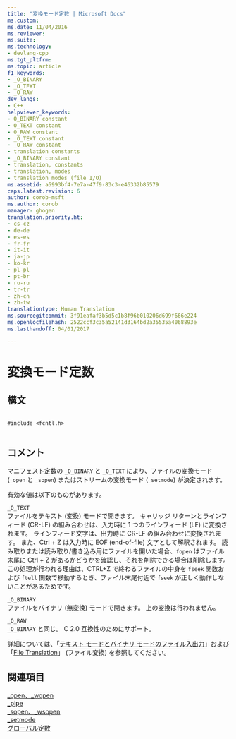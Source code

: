 ```yaml
---
title: "変換モード定数 | Microsoft Docs"
ms.custom: 
ms.date: 11/04/2016
ms.reviewer: 
ms.suite: 
ms.technology:
- devlang-cpp
ms.tgt_pltfrm: 
ms.topic: article
f1_keywords:
- _O_BINARY
- _O_TEXT
- _O_RAW
dev_langs:
- C++
helpviewer_keywords:
- O_BINARY constant
- O_TEXT constant
- O_RAW constant
- _O_TEXT constant
- _O_RAW constant
- translation constants
- _O_BINARY constant
- translation, constants
- translation, modes
- translation modes (file I/O)
ms.assetid: a5993bf4-7e7a-47f9-83c3-e46332b85579
caps.latest.revision: 6
author: corob-msft
ms.author: corob
manager: ghogen
translation.priority.ht:
- cs-cz
- de-de
- es-es
- fr-fr
- it-it
- ja-jp
- ko-kr
- pl-pl
- pt-br
- ru-ru
- tr-tr
- zh-cn
- zh-tw
translationtype: Human Translation
ms.sourcegitcommit: 3f91eafaf3b5d5c1b8f96b010206d699f666e224
ms.openlocfilehash: 2522ccf3c35a52141d3164bd2a35535a4068893e
ms.lasthandoff: 04/01/2017

---
```

# <a name="translation-mode-constants"></a>変換モード定数
## <a name="syntax"></a>構文  
  
```  
  
#include <fcntl.h>  
  
```  
  
## <a name="remarks"></a>コメント  
 マニフェスト定数の `_O_BINARY` と `_O_TEXT` により、ファイルの変換モード (`_open` と `_sopen`) またはストリームの変換モード (`_setmode`) が決定されます。  
  
 有効な値は以下のものがあります。  
  
 `_O_TEXT`  
 ファイルをテキスト (変換) モードで開きます。 キャリッジ リターンとラインフィード (CR-LF) の組み合わせは、入力時に 1 つのラインフィード (LF) に変換されます。 ラインフィード文字は、出力時に CR-LF の組み合わせに変換されます。 また、Ctrl + Z は入力時に EOF (end-of-file) 文字として解釈されます。 読み取りまたは読み取り/書き込み用にファイルを開いた場合、`fopen` はファイル末尾に Ctrl + Z があるかどうかを確認し、それを削除できる場合は削除します。 この処理が行われる理由は、CTRL+Z で終わるファイルの中身を `fseek` 関数および `ftell` 関数で移動するとき、ファイル末尾付近で `fseek` が正しく動作しないことがあるためです。  
  
 `_O_BINARY`  
 ファイルをバイナリ (無変換) モードで開きます。 上の変換は行われません。  
  
 `_O_RAW`  
 `_O_BINARY` と同じ。 C 2.0 互換性のためにサポート。  
  
 詳細については、「[テキスト モードとバイナリ モードのファイル入出力](../c-runtime-library/text-and-binary-mode-file-i-o.md)」および「[File Translation](../c-runtime-library/file-translation-constants.md)」 (ファイル変換) を参照してください。  
  
## <a name="see-also"></a>関連項目  
 [_open、_wopen](../c-runtime-library/reference/open-wopen.md)   
 [_pipe](../c-runtime-library/reference/pipe.md)   
 [_sopen、_wsopen](../c-runtime-library/reference/sopen-wsopen.md)   
 [_setmode](../c-runtime-library/reference/setmode.md)   
 [グローバル定数](../c-runtime-library/global-constants.md)
